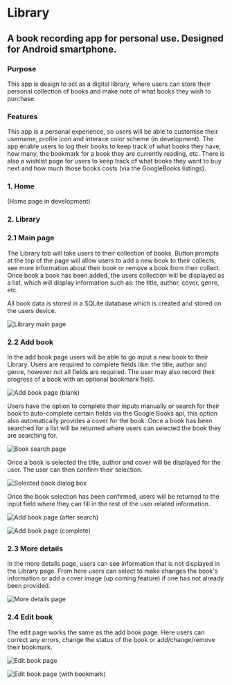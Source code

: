 # Library

## A book recording app for personal use. Designed for Android smartphone.

### Purpose

This app is design to act as a digital library, where users can store their personal collection of books and make note of what books they wish to purchase.

### Features

This app is a personal experience, so users will be able to customise their username, profile icon and interace color scheme (in development). The app enable users to log their books to keep track of what books they have, how many, the bookmark for a book they are currently reading, etc. There is also a wishlist page for users to keep track of what books they want to buy next and how much those books costs (via the GoogleBooks listings).

### 1. Home

(Home page in development)

### 2. Library

### 2.1 Main page

The Library tab will take users to their collection of books. Button prompts at the top of the page will allow users to add a new book to their collects, see more information about their book or remove a book from their collect. Once book a book has been added, the users collection will be displayed as a list, which will display information such as: the title, author, cover, genre, etc.

All book data is stored in a SQLite database which is created and stored on the users device.

![Library main page](readmeimg/library_page.jpg "Library main page")

### 2.2 Add book

In the add book page users will be able to go input a new book to their Library. Users are required to complete fields like: the title, author and genre, however not all fields are required. The user may also record their progress of a book with an optional bookmark field.

![Add book page (blank)](readmeimg/add_book_blank.jpg "Add book page (blank)")

Users have the option to complete their inputs manually or search for their book to auto-complete certain fields via the Google Books api, this option also automatically provides a cover for the book. Once a book has been searched for a list will be returned where users can selected the book they are searching for.

![Book search page](readmeimg/book_search.jpg "Book search page")

Once a book is selected the title, author and cover will be displayed for the user. The user can then confirm their selection.

![Selected book dialog box](readmeimg/book_search_return.jpg "Selected book dialog box")

Once the book selection has been confirmed, users will be returned to the input field where they can fill in the rest of the user related information.

![Add book page (after search)](readmeimg/add_book_after_search.jpg "Add book page (after search)")

![Add book page (complete)](readmeimg/add_book_complete.jpg "Add book page (complete)")

### 2.3 More details

In the more details page, users can see information that is not displayed in the Library page. From here users can select to make changes the book's information or add a cover image (up coming feature) if one has not already been provided.

![More details page](readmeimg/more_details.jpg "More details page")

### 2.4 Edit book

The edit page works the same as the add book page. Here users can correct any errors, change the status of the book or add/change/remove their bookmark.

![Edit book page](readmeimg/edit_book.jpg "Edit book page")

![Edit book page (with bookmark)](readmeimg/edit_book_with_bookmark.jpg "Edit book page (with bookmark)")